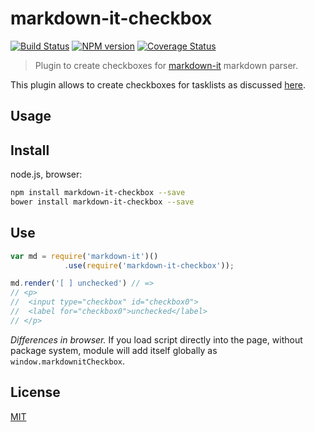 # markdown-it-checkbox

[![Build Status](https://img.shields.io/travis/mcecot/markdown-it-checkbox/master.svg?style=flat)](https://travis-ci.org/mcecot/markdown-it-checkbox)
[![NPM version](https://img.shields.io/npm/v/markdown-it-checkbox.svg?style=flat)](https://www.npmjs.org/package/markdown-it-checkbox)
[![Coverage Status](https://img.shields.io/coveralls/mcecot/markdown-it-checkbox/master.svg?style=flat)](https://coveralls.io/r/markdown-it/markdown-it-checkbox)

> Plugin to create checkboxes for [markdown-it](https://github.com/markdown-it/markdown-it) markdown parser.

This plugin allows to create checkboxes for tasklists as discussed [here](http://talk.commonmark.org/t/task-lists-in-standard-markdown/41).

## Usage

## Install

node.js, browser:

```bash
npm install markdown-it-checkbox --save
bower install markdown-it-checkbox --save
```

## Use

```js
var md = require('markdown-it')()
            .use(require('markdown-it-checkbox'));

md.render('[ ] unchecked') // =>
// <p>
//  <input type="checkbox" id="checkbox0">
//  <label for="checkbox0">unchecked</label>
// </p>
```

_Differences in browser._ If you load script directly into the page, without
package system, module will add itself globally as `window.markdownitCheckbox`.


## License

[MIT](https://github.com/markdown-it/markdown-it-for-inline/blob/master/LICENSE)
